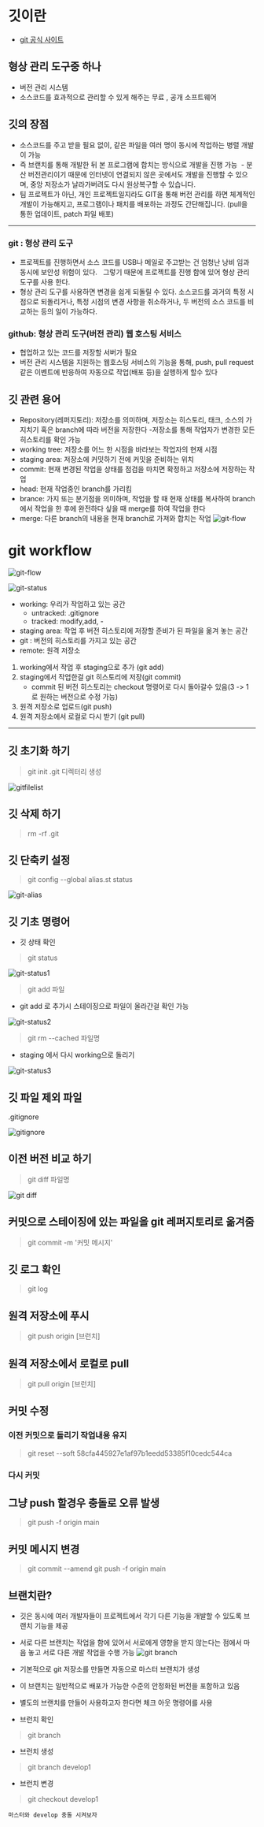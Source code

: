 # 깃이란
- [git 공식 사이트](https://git-scm.com/ "공식 사이트를 확인하자")
## 형상 관리 도구중 하나
- 버전 관리 시스템
- 소스코드를 효과적으로 관리할 수 있게 해주는 무료 , 공개 소프트웨어

## 깃의 장점
- 소스코드를 주고 받을 필요 없이, 같은 파일을 여러 명이 동시에 작업하는 병렬 개발이 가능
- 즉 브랜치를 통해 개발한 뒤 본 프로그램에 합치는 방식으로 개발을 진행 가능
 - 분산 버전관리이기 때문에 인터넷이 연결되지 않은 곳에서도 개발을 진행할 수 있으며, 중앙 저장소가 날라가버려도 다시 원상복구할 수 있습니다. 
- 팀 프로젝트가 아닌, 개인 프로젝트일지라도 GIT을 통해 버전 관리를 하면 체계적인 개발이 가능해지고, 프로그램이나 패치를 배포하는 과정도 간단해집니다. (pull을 통한 업데이트, patch 파일 배포) 
---

### git : 형상 관리 도구
- 프로젝트를 진행하면서 소스 코드를 USB나 메일로 주고받는 건 엄청난 낭비 임과 동시에 보안성 위험이 있다.   그렇기 때문에 프로젝트를 진행 함에 있어 형상 관리 도구를 사용 한다.
- 형상 관리 도구를 사용하면 변경을 쉽게 되돌릴 수 있다. 소스코드를 과거의 특정 시점으로 되돌리거나, 특정 시점의 변경 사항을 취소하거나, 두 버전의 소스 코드를 비교하는 등의 일이 가능하다.
### github: 형상 관리 도구(버전 관리) 웹 호스팅 서비스
- 협업하고 있는 코드를 저장할 서버가 필요
- 버전 관리 시스템을 지원하는 웹호스팅 서비스의 기능을 통해, push, pull request 같은 이벤트에 반응하여 자동으로 작업(배포 등)을 실행하게 할수 있다

## 깃 관련 용어
- Repository(레퍼지토리): 저장소를 의미하며, 저장소는 히스토리, 태크, 소스의 가지치기 혹은 branch에 따라 버전을 저장한다 -저장소를 통해 작업자가 변경한 모든 히스토리를 확인 가능
- working tree: 저장소를 어느 한 시점을 바라보는 작업자의 현재 시점
- staging area: 저장소에 커밋하기 전에 커밋을 준비하는 위치
- commit: 현재 변경된 작업을 상태를 점검을 마치면 확정하고 저장소에 저장하는 작업
- head: 현재 작업중인 branch를 가리킴
- brance: 가지 또는 분기점을 의미하며, 작업을 할 때 현재 상태를 복사하여 branch에서 작업을 한 후에 완전하다 싶을 때 merge를 하여 작업을 한다
- merge: 다른 branch의 내용을 현재 branch로 가져와 합치는 작업
![git-flow](/images/git-flow.jfif)

# git workflow
![git-flow](/images/git-flow.png)

![git-status](/images/git-status.png)

- working: 우리가 작업하고 있는 공간
    - untracked: .gitignore
    - tracked: modify,add, -
- staging area: 작업 후 버전 히스토리에 저장할 준비가 된 파일을 옮겨 놓는 공간
- git : 버전의 히스토리를 가지고 있는 공간
- remote: 원격 저장소
1. working에서 작업 후 staging으로 추가 (git add)
2. staging에서 작업한걸 git 히스토리에 저장(git commit)
    - commit 된 버전 히스토리는 checkout 명령어로 다시 돌아갈수 있음(3 -> 1 로 원하는 버전으로 수정 가능)
3. 원격 저장소로 업로드(git push)
4. 원격 저장소에서 로컬로 다시 받기 (git pull)

---
## 깃 초기화 하기

> git init 
.git 디렉터리 생성

![gitfilelist](/images/gitfilelist.png)
## 깃 삭제 하기
> rm -rf .git

## 깃 단축키 설정
> git config --global alias.st status

![git-alias](/images/git-alias.png)


## 깃 기초 명령어
- 깃 상태 확인
> git status

![git-status1](/images/git-status1.png)

> git add 파일

- git add 로 추가시 스테이징으로 파일이 올라간걸 확인 가능

![git-status2](/images/git-status2.png)

> git rm --cached 파일명

- staging 에서 다시 working으로 돌리기

![git-status3](/images/git-status3.png)


## 깃 파일 제외 파일
.gitignore

![gitignore](/images/gitignore.png)

## 이전 버전 비교 하기
> git diff 파일명

![git diff](/images/git-diff.png)

## 커밋으로 스테이징에 있는 파일을 git 레퍼지토리로 옮겨줌
> git commit -m '커밋 메시지'

## 깃 로그 확인
> git log

## 원격 저장소에 푸시
> git push origin [브런치]

## 원격 저장소에서 로컬로 pull
>  git pull origin [브런치]
  
## 커밋 수정
### 이전 커밋으로 돌리기 작업내용 유지
> git reset --soft 58cfa445927e1af97b1eedd53385f10cedc544ca

### 다시 커밋

## 그냥 push 할경우 충돌로 오류 발생
> git push -f origin main

## 커밋 메시지 변경
> git commit --amend
> git push -f origin main
    

## 브랜치란?
- 깃은 동시에 여러 개발자들이 프로젝트에서 각기 다른 기능을 개발할 수 있도록 브랜치 기능을 제공
- 서로 다른 브랜치는 작업을 함에 있어서 서로에게 영향을 받지 않는다는 점에서 마음 놓고 서로 다른 개발 작업을 수행 가능
![git branch](/images/git-branch.jfif)
- 기본적으로 git 저장소를 만들면 자동으로 마스터 브랜치가 생성
- 이 브랜치는 일반적으로 배포가 가능한 수준의 안정화된 버전을 포함하고 있음
- 별도의 브랜치를 만들어 사용하고자 한다면 체크 아웃 명령어를 사용

- 브런치 확인
> git branch

- 브런치 생성
> git branch develop1

- 브런치 변경
> git checkout develop1

```
마스터와 develop 충돌 시켜보자
```
